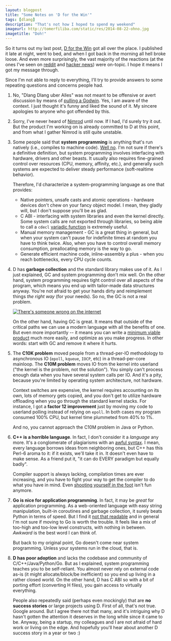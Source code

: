 ```yaml
---
layout: blogpost
title: "Some Notes on 'D for the Win'"
tags: [dlang]
description: "That's not how I hoped to spend my weekend"
imageurl: http://tomerfiliba.com/static/res/2014-08-22-ohno.jpg
imagetitle: "Doh!"
---
```


So it turns out my last post, [D for the Win](http://tomerfiliba.com/blog/dlang/) got all over
the place. I published it late at night, went to bed, and when I got back in the morning all hell
broke loose. And even more surprisingly, the vast majority of the reactions (at the ones I've seen on
[reddit](http://www.reddit.com/r/programming/comments/2e49tm/d_for_the_win/) and
[hacker news](https://news.ycombinator.com/item?id=8211639)) were on-topic. I hope it means
I got my message through.

Since I'm not able to reply to everything, I'll try to provide answers to some repeating
questions and concerns people had.

1.  No, "Dlang Dlang uber Alles" was not meant to be offensive or avert discussion by means of
    [pulling a Godwin](http://en.wikipedia.org/wiki/Godwin's_law). Yes, I am aware of the context.
    I just thought it's funny and liked the sound of it. My sincere apologies to anyone who
    got offended by this.

2.  Sorry, I've never heard of [Nimrod](http://nimrod-lang.org/) until now. If I had, I'd surely
    try it out. But the product I'm working on is already committed to D at this point, and from what
    I gather Nimrod is still quite unstable.

3.  Some people said that **system programming** is anything that's run natively (i.e., compiles to machine code).
    [Well no](http://en.wikipedia.org/wiki/System_programming_language). I'm not sure if there's a definitive
    definition, but system programming involves interfacing with hardware, drivers and other beasts.
    It usually also requires fine-grained control over resources (CPU, memory, affinity, etc.),
    and generally such systems are expected to deliver steady performance (soft-realtime behavior).

    Therefore, I'd characterize a system-programming language as one that provides:
    * Native pointers, unsafe casts and atomic operations - hardware devices don't chew on your fancy object model.
      I mean, they gladly will, but I don't suppose you'll be as glad.
    * C ABI - interfacing with system libraries and even the kernel directly. Some system calls
      are not exported through libraries, so being able to call a `cdecl` [variadic function](http://man7.org/linux/man-pages/man2/syscall.2.html)
      is extremely useful.
    * Manual memory management - GC is a great thing in general, but when your system can't pause
      for indefinite times at random you have to think twice. Also, when you have to control overall
      memory consumption, preallocating memory is the way to go.
    * Generate efficient machine code, inline-assembly a plus - when you reach bottlenecks,
      every CPU cycle counts.

4.  D has **garbage collection** and the standard library makes use of it. As I just explained, GC and system
    programming don't mix well. On the other hand, system programming requires tight control over all
    aspects of the program, which means you end up with tailor-made data structures anyway. You're not afraid
    to get your hands dirty and reimplement things *the right way* (for your needs). So no, the GC is not a real
    problem.

    <a href="http://xkcd.com/386/" style="display: inline;">
    <img src="http://tomerfiliba.com/static/res/2014-08-23-duty_calls.png" title="There's someone wrong on the internet" class="blog-post-image"></a>

    On the other hand, having GC is great. It means that outside of the critical paths we can use a modern
    language with all the benefits of one. But even more importantly -- it means you can write a
    [minimum viable product](http://en.wikipedia.org/wiki/Minimum_viable_product) much more easily,
    and optimize as you make progress. In other words: start with GC and remove it where it hurts.

5.  The **C10K problem** moved people from a thread-per-IO methodology to asynchronous IO
    (`epoll`, `kqueue`, `IOCP`, etc) in a thread-per-core mainloop. The **C10M problem** moves IO from the
    kernel into userland ("the kernel is the problem, not the solution").
    You simply can't process enough data when you have several system calls per IO. And it's a pity, because
    you're limited by operating system architecture, not hardware.

    Context switches are expensive, the kernel requires accounting on its own, lots of memory gets copied,
    and you don't get to utilize hardware offloading when you go through the standard kernel stacks.
    For instance, I got a **factor 12 improvement** just by moving my code to userland polling instead of
    relying on `epoll`. In both cases my program consumed 100% CPU, but kernel time plummeted from 40% to 1%.

    And no, you cannot approach the C10M problem in Java or Python.

6.  **C++ is a horrible language**. In fact, I don't consider it a *language* any more. It's a conglomerate of
    plagiarisms with an [awful syntax](http://www.stroustrup.com/C++11FAQ.html#lambda). I mean, every
    language borrows ideas from neighboring ones, but C++ has this Perl-6 aroma to it: if it exists,
    we'll take it in. It doesn't even have to make sense. As a friend put it, "it can do EVERY paradigm but
    equally badly".

    Compiler support is always lacking, compilation times are ever increasing, and you have to fight your
    way to get the compiler to do what you have in mind.
    Even [shooting yourself in the foot](http://www-users.cs.york.ac.uk/susan/joke/foot.htm) isn't fun anymore.

7.  **Go is nice for application programming**. In fact, it may be *great* for application programming.
    As a web-oriented language with easy string manipulation, built-in coroutines and garbage collection,
    it surely beats Python in terms of speed. But I find it [not that readable](http://blog.golang.org/go-slices-usage-and-internals)
    and in general I'm not sure if moving to Go is worth the trouble. It feels like a mix of too-high and too-low
    level constructs, with nothing in between. *Awkward* is the best word I can think of.

    But back to my original point, Go doesn't come near system programming. Unless your systems run in the
    cloud, that is.

8.  **D has poor adoption** and lacks the codebase and community of C/C++/Java/Python/Go. But as I explained,
    system programming teaches you to be self-reliant. You almost never rely on external code as-is (it might
    allocate/block/be inefficient) so you end up living in a rather closed world. On the other hand, D has C ABI
    so with a bit of porting effort (converting H files), you gain access to virtually everything.

    People also repeatedly said (perhaps even mockingly) that are **no success stories** or large projects using D.
    First of all, that's not true. Google around. But I agree there not that many, and it's intriguing why
    D hasn't gotten the attention it deserves in the long while since it came to be. Anyway, being a startup,
    my colleagues and I are not afraid of hard work or living on the edge. And hopefully you'll hear about
    another D success story in a year or two :)


